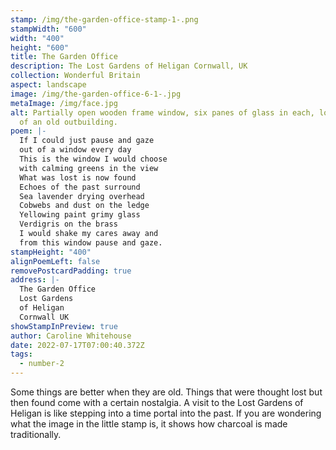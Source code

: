 ```yaml
---
stamp: /img/the-garden-office-stamp-1-.png
stampWidth: "600"
width: "400"
height: "600"
title: The Garden Office
description: The Lost Gardens of Heligan Cornwall, UK
collection: Wonderful Britain
aspect: landscape
image: /img/the-garden-office-6-1-.jpg
metaImage: /img/face.jpg
alt: Partially open wooden frame window, six panes of glass in each, looking out
  of an old outbuilding.
poem: |-
  If I could just pause and gaze
  out of a window every day
  This is the window I would choose
  with calming greens in the view
  What was lost is now found
  Echoes of the past surround
  Sea lavender drying overhead
  Cobwebs and dust on the ledge
  Yellowing paint grimy glass
  Verdigris on the brass
  I would shake my cares away and
  from this window pause and gaze.
stampHeight: "400"
alignPoemLeft: false
removePostcardPadding: true
address: |-
  The Garden Office
  Lost Gardens 
  of Heligan
  Cornwall UK
showStampInPreview: true
author: Caroline Whitehouse
date: 2022-07-17T07:00:40.372Z
tags:
  - number-2
---
```

Some things are better when they are old. Things that were thought lost but then found come with a certain nostalgia. A visit to the Lost Gardens of Heligan is like stepping into a time portal into the past. If you are wondering what the image in the little stamp is, it shows how charcoal is made traditionally.